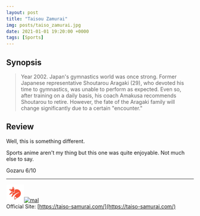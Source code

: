 ```yaml
---
layout: post
title: "Taisou Zamurai"
img: posts/taiso_zamurai.jpg 
date: 2021-01-01 19:20:00 +0000
tags: [Sports]
---
```


## Synopsis
>Year 2002. Japan's gymnastics world was once strong. Former Japanese representative Shoutarou Aragaki (29), who devoted his time to gymnastics, was unable to perform as expected. Even so, after training on a daily basis, his coach Amakusa recommends Shoutarou to retire. However, the fate of the Aragaki family will change significantly due to a certain "encounter."

## Review
Well, this is something different.

Sports anime aren't my thing but this one was quite enjoyable. Not much else to say.
   
Gozaru 6/10

---

[![kitsu](..\assets\img\kitsu.png)](https://kitsu.io/anime/taisou-zamurai)[![mal](..\assets\img\mal.ico)](https://myanimelist.net/anime/42668/Taisou_Zamurai)  
Official Site: [https://taiso-samurai.com/](https://taiso-samurai.com/)